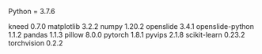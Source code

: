 Python = 3.7.6

kneed                     0.7.0
matplotlib                3.2.2
numpy                     1.20.2
openslide                 3.4.1
openslide-python          1.1.2
pandas                    1.1.3
pillow                    8.0.0
pytorch                   1.8.1
pyvips                    2.1.8
scikit-learn              0.23.2
torchvision               0.2.2

